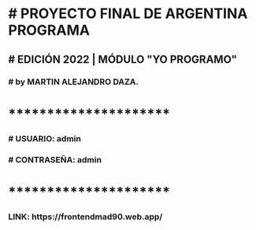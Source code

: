 <html>
    <div>
      <h1>
        # PROYECTO FINAL DE ARGENTINA PROGRAMA
      </h1>
    </div>
    <div>
      <h2>
        # EDICIÓN 2022 | MÓDULO "YO PROGRAMO"
      </h2>
    </div>
    <div>
      <h3>
        # by MARTIN ALEJANDRO DAZA.
      </h3>
    </div>
    <div>
      <h1>
        *********************
      </h1>
    </div>
    <div>
      <h3>
        # USUARIO: admin
      </h3>
    </div>
    <div>
      <h3>
        # CONTRASEÑA: admin
      </h3>
    </div>
    <div>
      <h1>
        *********************
      </h1>
    </div>
    <div>
      <h3>
     LINK: https://frontendmad90.web.app/
      </h3>
    </div>
</html>

